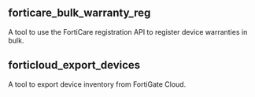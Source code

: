 ## forticare_bulk_warranty_reg

A tool to use the FortiCare registration API to register device warranties in bulk.

## forticloud_export_devices

A tool to export device inventory from FortiGate Cloud.

